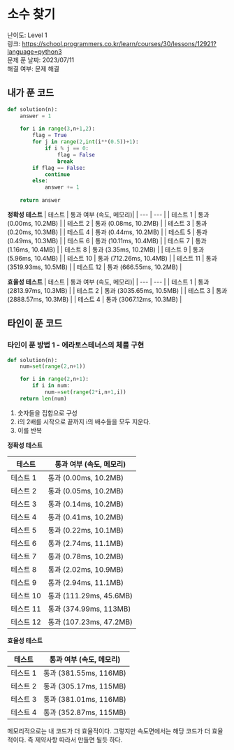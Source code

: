 # 소수 찾기

난이도: Level 1  
링크: https://school.programmers.co.kr/learn/courses/30/lessons/12921?language=python3  
문제 푼 날짜: 2023/07/11  
해결 여부: 문제 해결  

## 내가 푼 코드

```python
def solution(n):
    answer = 1
    
    for i in range(3,n+1,2):
        flag = True
        for j in range(2,int(i**(0.5))+1):
            if i % j == 0:
                flag = False
                break
        if flag == False:
            continue
        else:
            answer += 1
        
    return answer
```

************************************정확성 테스트************************************
| 테스트 | 통과 여부 (속도, 메모리)|
| --- | --- |
| 테스트 1 | 통과 (0.00ms, 10.2MB) |
| 테스트 2 | 통과 (0.08ms, 10.2MB) |
| 테스트 3 | 통과 (0.20ms, 10.3MB) |
| 테스트 4 | 통과 (0.44ms, 10.2MB) |
| 테스트 5 | 통과 (0.49ms, 10.3MB) |
| 테스트 6 | 통과 (10.11ms, 10.4MB) |
| 테스트 7 | 통과 (1.16ms, 10.4MB) |
| 테스트 8 | 통과 (3.35ms, 10.2MB) |
| 테스트 9 | 통과 (5.96ms, 10.4MB) |
| 테스트 10 | 통과 (712.26ms, 10.4MB) |
| 테스트 11 | 통과 (3519.93ms, 10.5MB) |
| 테스트 12 | 통과 (666.55ms, 10.2MB) |

**효율성 테스트**
| 테스트 | 통과 여부 (속도, 메모리)|
| --- | --- |
| 테스트 1 | 통과 (2813.97ms, 10.3MB) |
| 테스트 2 | 통과 (3035.65ms, 10.5MB) |
| 테스트 3 | 통과 (2888.57ms, 10.3MB) |
| 테스트 4 | 통과 (3067.12ms, 10.3MB) |

## 타인이 푼 코드

### 타인이 푼 방법 1 - 에라토스테너스의 체를 구현

```python
def solution(n):
    num=set(range(2,n+1))

    for i in range(2,n+1):
        if i in num:
            num-=set(range(2*i,n+1,i))
    return len(num)
```

1. 숫자들을 집합으로 구성
2. i의 2배를 시작으로 끝까지 i의 배수들을 모두 지운다.
3. 이를 반복

************************************정확성 테스트************************************

| 테스트 | 통과 여부 (속도, 메모리)|
| --- | --- |
| 테스트 1 | 통과 (0.00ms, 10.2MB) |
| 테스트 2 | 통과 (0.05ms, 10.2MB) |
| 테스트 3 | 통과 (0.14ms, 10.2MB) |
| 테스트 4 | 통과 (0.41ms, 10.2MB) |
| 테스트 5 | 통과 (0.22ms, 10.1MB) |
| 테스트 6 | 통과 (2.74ms, 11.1MB) |
| 테스트 7 | 통과 (0.78ms, 10.2MB) |
| 테스트 8 | 통과 (2.02ms, 10.9MB) |
| 테스트 9 | 통과 (2.94ms, 11.1MB) |
| 테스트 10 | 통과 (111.29ms, 45.6MB) |
| 테스트 11 | 통과 (374.99ms, 113MB) |
| 테스트 12 | 통과 (107.23ms, 47.2MB) |

**효율성 테스트**

| 테스트 | 통과 여부 (속도, 메모리)|
| --- | --- |
| 테스트 1 | 통과 (381.55ms, 116MB) |
| 테스트 2 | 통과 (305.17ms, 115MB) |
| 테스트 3 | 통과 (381.01ms, 116MB) |
| 테스트 4 | 통과 (352.87ms, 115MB) |

메모리적으로는 내 코드가 더 효율적이다. 그렇지만 속도면에서는 해당 코드가 더 효율적이다. 즉 제약사항 따라서 만들면 될듯 하다.
